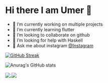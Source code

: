 # Hi there I am Umer 👋

- 🔭 I’m currently working on multiple projects
- 🌱 I’m currently learning flutter
- 👯 I’m looking to collaborate on github
- 🤔 I’m looking for help with Haskell
- 💬 Ask me about instagram [@Instagram](https://www.instagram.com/im_umerg/)

[![GitHub Streak](http://github-readme-streak-stats.herokuapp.com?user=imumer12&theme=tokyonight&background=000000)](https://git.io/streak-stats)


![Anurag's GitHub stats](https://github-readme-stats.vercel.app/api?username=imumer12&show_icons=true&theme=tokyonight)

<a href="https://github.com/anuraghazra/github-readme-stats">
  <img align="center" src="https://github-readme-stats.vercel.app/api/pin/?username=anuraghazra&repo=github-readme-stats" />
</a>
<a href="https://github.com/anuraghazra/convoychat">
  <img align="center" src="https://github-readme-stats.vercel.app/api/pin/?username=anuraghazra&repo=convoychat" />
</a>
